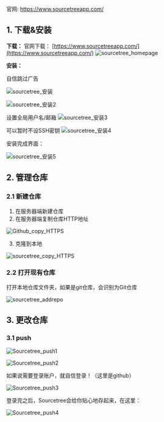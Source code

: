 官网: https://www.sourcetreeapp.com/

## 1. 下载&安装

**下载：**
官网下载： [https://www.sourcetreeapp.com/](https://www.sourcetreeapp.com/)
![sourcetree_homepage](../_image/GitTutorial/sourcetree_homepage.png)

**安装：**

自信跳过广告

![sourcetree_安装](../_image/GitTutorial/sourcetree_安装.png)

![sourcetree_安装2](../_image/GitTutorial/sourcetree_安装2.png)

设置全局用户名/邮箱
![sourcetree_安装3](../_image/GitTutorial/sourcetree_安装3.png)

可以暂时不设SSH密钥
![sourcetree_安装4](../_image/GitTutorial/sourcetree_安装4.png)

安装完成界面：

![sourcetree_安装5](../_image/GitTutorial/sourcetree_安装5.png)

## 2. 管理仓库

### 2.1 新建仓库

1. 在服务器端新建仓库
2. 在服务器端复制仓库HTTP地址

![Github_copy_HTTPS](../_image/GitTutorial/Github_copy_HTTPS.png)

3. 克隆到本地

![sourcetree_copy_HTTPS](../_image/GitTutorial/sourcetree_copy_HTTPS.png)

### 2.2 打开现有仓库

打开本地仓库文件夹，如果是git仓库，会识别为Git仓库

![sourcetree_addrepo](../_image/GitTutorial/sourcetree_addrepo.png)

## 3. 更改仓库

### 3.1 push

![Sourcetree_push1](../_image/GitTutorial/Sourcetree_push1.png)

![Sourcetree_push2](../_image/GitTutorial/Sourcetree_push2.png)

如果说需要登录账户，就自信登录！（这里是github）

![Sourcetree_push3](../_image/GitTutorial/Sourcetree_push3.png)

登录完之后，Sourcetree会给你贴心地存起来，在这里：

![Sourcetree_push4](../_image/GitTutorial/Sourcetree_push4.png)